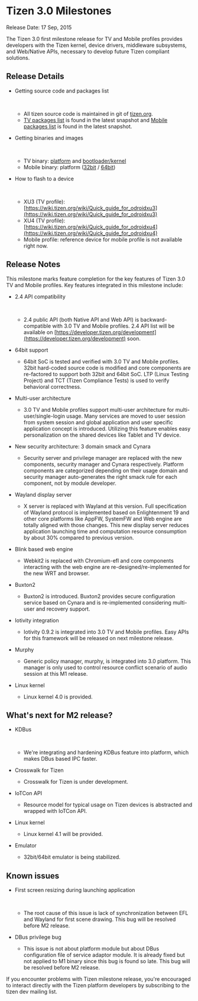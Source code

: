 

# Tizen 3.0 Milestones

Release Date: 17 Sep, 2015

The Tizen 3.0 first milestone release for TV and Mobile profiles provides developers with the Tizen kernel, device drivers, middleware subsystems, and Web/Native APIs, necessary to develop future Tizen compliant solutions.

## Release Details

- Getting source code and packages list

  ​

  - All tizen source code is maintained in git of [tizen.org](https://review.tizen.org/git/).
  - [TV packages list](http://download.tizen.org/releases/milestone/tizen/tv-3.0.m1/tizen-tv_20150914.3/images/arm-wayland/tv-wayland-armv7l-odroidu3/tizen-tv_20150914.3_tv-wayland-armv7l-odroidu3.packages) is found in the latest snapshot and [Mobile packages list](http://download.tizen.org/releases/milestone/tizen/mobile-3.0.m1/tizen-mobile_20150914.3/images/arm64-wayland/mobile-wayland-arm64-n4/tizen-mobile_20150914.3_mobile-wayland-arm64-n4.packages) is found in the latest snapshot.


- Getting binaries and images

  ​

  - TV binary: [platform](http://download.tizen.org/releases/milestone/tizen/tv-3.0.m1/tizen-tv_20150914.3/images/arm-wayland/tv-wayland-armv7l-odroidu3/tizen-tv_20150914.3_tv-wayland-armv7l-odroidu3.tar.gz) and [bootloader/kernel](http://download.tizen.org/releases/milestone/tizen/tv-3.0.m1/tizen-tv_20150914.3/images/arm-wayland/tv-boot-armv7l-odroidxu3/tizen-tv_20150914.3_tv-boot-armv7l-odroidxu3.tar.gz)
  - Mobile binary: platform ([32bit](http://download.tizen.org/releases/milestone/tizen/mobile-3.0.m1/tizen-mobile_20150914.3/images/arm-wayland/mobile-wayland-armv7l-n4/tizen-mobile_20150914.3_mobile-wayland-armv7l-n4.tar.gz) / [64bit](http://download.tizen.org/releases/milestone/tizen/mobile-3.0.m1/tizen-mobile_20150914.3/images/arm64-wayland/mobile-wayland-arm64-n4/tizen-mobile_20150914.3_mobile-wayland-arm64-n4.tar.gz))


- How to flash to a device

  ​

  - XU3 (TV profile): [https://wiki.tizen.org/wiki/Quick_guide_for_odroidxu3](https://wiki.tizen.org/wiki/Quick_guide_for_odroidxu3)
  - XU4 (TV profile): [https://wiki.tizen.org/wiki/Quick_guide_for_odroidxu4](https://wiki.tizen.org/wiki/Quick_guide_for_odroidxu4)
  - Mobile profile: reference device for mobile profile is not available right now.

## Release Notes

This milestone marks feature completion for the key features of Tizen 3.0 TV and Mobile profiles. Key features integrated in this milestone include:

- 2.4 API compatibility

  ​

  - 2.4 public API (both Native API and Web API) is backward-compatible with 3.0 TV and Mobile profiles. 2.4 API list will be available on [https://developer.tizen.org/development](https://developer.tizen.org/development) soon.

- 64bit support

  - 64bit SoC is tested and verified with 3.0 TV and Mobile profiles. 32bit hard-coded source code is modified and core components are re-factored to support both 32bit and 64bit SoC. LTP (Linux Testing Project) and TCT (Tizen Compliance Tests) is used to verify behavioral correctness.

- Multi-user architecture

  - 3.0 TV and Mobile profiles support multi-user architecture for multi-user/single-login usage. Many services are moved to user session from system session and global application and user specific application concept is introduced. Utilizing this feature enables easy personalization on the shared devices like Tablet and TV device.

- New security architecture: 3 domain smack and Cynara

  - Security server and privilege manager are replaced with the new components, security manager and Cynara respectively. Platform components are categorized depending on their usage domain and security manager auto-generates the right smack rule for each component, not by module developer.

- Wayland display server

  - X server is replaced with Wayland at this version. Full specification of Wayland protocol is implemented based on Enlightenment 19 and other core platforms like AppFW, SystemFW and Web engine are totally aligned with those changes. This new display server reduces application launching time and computation resource consumption by about 30% compared to previous version.

- Blink based web engine

  - Webkit2 is replaced with Chromium-efl and core components interacting with the web engine are re-designed/re-implemented for the new WRT and browser.

- Buxton2

  - Buxton2 is introduced. Buxton2 provides secure configuration service based on Cynara and is re-implemented considering multi-user and recovery support.

- Iotivity integration

  - Iotivity 0.9.2 is integrated into 3.0 TV and Mobile profiles. Easy APIs for this framework will be released on next milestone release.

- Murphy

  - Generic policy manager, murphy, is integrated into 3.0 platform. This manager is only used to control resource conflict scenario of audio session at this M1 release.

- Linux kernel

  - Linux kernel 4.0 is provided.

## What's next for M2 release?

- KDBus

  ​

  - We're integrating and hardening KDBus feature into platform, which makes DBus based IPC faster.

- Crosswalk for Tizen

  - Crosswalk for Tizen is under development.

- IoTCon API

  - Resource model for typical usage on Tizen devices is abstracted and wrapped with IoTCon API.

- Linux kernel

  - Linux kernel 4.1 will be provided.

- Emulator

  - 32bit/64bit emulator is being stabilized.

## Known issues

- First screen resizing during launching application

  ​

  - The root cause of this issue is lack of synchronization between EFL and Wayland for first scene drawing. This bug will be resolved before M2 release.

- DBus privilege bug

  - This issue is not about platform module but about DBus configuration file of service adaptor module. It is already fixed but not applied to M1 binary since this bug is found so late. This bug will be resolved before M2 release.

 

If you encounter problems with Tizen milestone release, you're encouraged to interact directly with the Tizen platform developers by subscribing to the tizen dev mailing list.